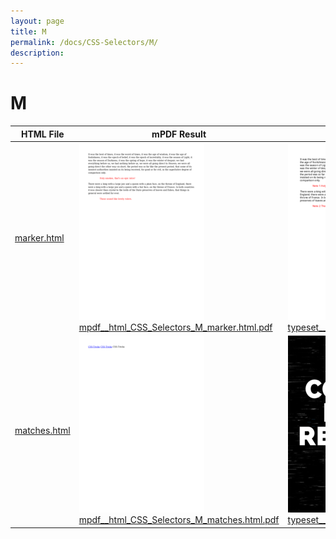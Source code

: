```yaml
---
layout: page
title: M
permalink: /docs/CSS-Selectors/M/
description: 
---
```


# M
HTML File | mPDF Result | typeset.sh Result | PDFreactor Result
------------ | ------------- | ------------- | -------------
[marker.html](/html/CSS%20Selectors/M/marker.html) | ![](mpdf__html_CSS_Selectors_M_marker.html.png) [mpdf__html_CSS_Selectors_M_marker.html.pdf](mpdf__html_CSS_Selectors_M_marker.html.pdf) | ![](typeset__html_CSS_Selectors_M_marker.html.png) [typeset__html_CSS_Selectors_M_marker.html.pdf](typeset__html_CSS_Selectors_M_marker.html.pdf) | ![](pdfreactor__html_CSS_Selectors_M_marker.html.png) [pdfreactor__html_CSS_Selectors_M_marker.html.pdf](pdfreactor__html_CSS_Selectors_M_marker.html.pdf)
[matches.html](/html/CSS%20Selectors/M/matches.html) | ![](mpdf__html_CSS_Selectors_M_matches.html.png) [mpdf__html_CSS_Selectors_M_matches.html.pdf](mpdf__html_CSS_Selectors_M_matches.html.pdf) | ![](typeset__html_CSS_Selectors_M_matches.html.png) [typeset__html_CSS_Selectors_M_matches.html.pdf](typeset__html_CSS_Selectors_M_matches.html.pdf) | ![](pdfreactor__html_CSS_Selectors_M_matches.html.png) [pdfreactor__html_CSS_Selectors_M_matches.html.pdf](pdfreactor__html_CSS_Selectors_M_matches.html.pdf)
